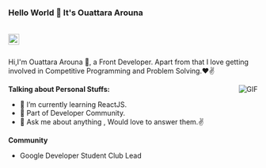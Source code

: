 
### Hello World 👋 It's Ouattara Arouna

<br/>



</a>
<a href="https://www.linkedin.com/in/arouna-ouattara/">
<img align="left" alt="Saket Prag" width="22px" color='#fff' src="https://cdn.jsdelivr.net/npm/simple-icons@v3/icons/linkedin.svg" />
</a>
</a>
</a>
</a>
<br />

<br />

Hi,I'm Ouattara Arouna 🙌, a Front Developer. Apart from that I love getting involved in Competitive Programming and Problem Solving.❤✌


<img align="right" alt="GIF" src="https://media.giphy.com/media/USV0ym3bVWQJJmNu3N/giphy.gif" />


**Talking about Personal Stuffs:**

- 🌱 I’m currently learning ReactJS.
- 👯 Part of Developer Community.
- 💬 Ask me about anything , Would love to answer them.✌

**Community**
- Google Developer Student Club Lead
